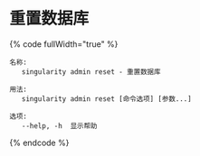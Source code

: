 # 重置数据库

{% code fullWidth="true" %}
```
名称:
   singularity admin reset - 重置数据库

用法:
   singularity admin reset [命令选项] [参数...]

选项:
   --help, -h  显示帮助
```
{% endcode %}
